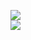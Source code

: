[![](https://img.shields.io/badge/Made%20With-Github%20Spray-lightgrey.svg?style=for-the-badge&logo=github)](https://github.com/Annihil/github-spray#2439)  
[![](https://i.imgur.com/2DrTn0Z.gif)](https://github.com/Annihil/github-spray)